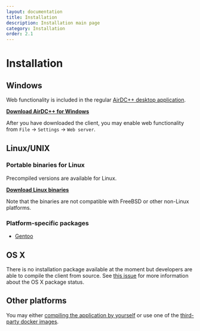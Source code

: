 ```yaml
---
layout: documentation
title: Installation
description: Installation main page
category: Installation
order: 2.1
---
```


# Installation

## Windows

Web functionality is included in the regular [AirDC++ desktop application](http://www.airdcpp.net/).

**[Download AirDC++ for Windows](http://www.airdcpp.net/download)**

After you have downloaded the client, you may enable web functionality from `File` -> `Settings` -> `Web server`.

## Linux/UNIX

### Portable binaries for Linux

Precompiled versions are available for Linux.

**[Download Linux binaries](/docs/installation/linux-binaries.html)**

Note that the binaries are not compatible with FreeBSD or other non-Linux platforms.


### Platform-specific packages

- [Gentoo](https://packages.gentoo.org/packages/net-p2p/airdcpp-webclient)

## OS X

There is no installation package available at the moment but developers are able to compile the client from source. See [this issue](https://github.com/airdcpp-web/airdcpp-webclient/issues/37) for more information about the OS X package status.

## Other platforms

You may either [compiling the application by yourself](/docs/installation/compiling.html) or use one of the [third-party docker images](https://hub.docker.com/search/?isAutomated=0&isOfficial=0&page=1&pullCount=0&q=airdcpp&starCount=0).
